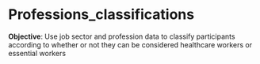 # Professions_classifications
**Objective**: Use job sector and profession data to classify participants according to whether or not they can be considered healthcare workers or essential workers
